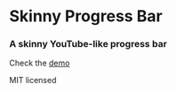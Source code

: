 # Skinny Progress Bar

### A skinny YouTube-like progress bar

Check the [demo](https://ereznagar.github.io/Skinny-Progress-Bar/)

MIT licensed
